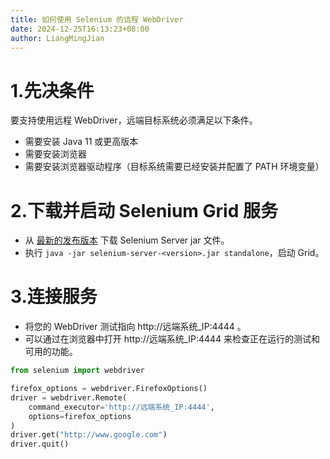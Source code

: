 ```yaml
---
title: 如何使用 Selenium 的远程 WebDriver
date: 2024-12-25T16:13:23+08:00
author: LiangMingJian
---
```


# 1.先决条件

要支持使用远程 WebDriver，远端目标系统必须满足以下条件。

- 需要安装 Java 11 或更高版本
- 需要安装浏览器
- 需要安装浏览器驱动程序（目标系统需要已经安装并配置了 PATH 环境变量）

# 2.下载并启动 Selenium Grid 服务

- 从 [最新的发布版本](https://github.com/SeleniumHQ/selenium/releases/latest) 下载 Selenium Server jar 文件。
- 执行 `java -jar selenium-server-<version>.jar standalone`，启动 Grid。

# 3.连接服务

- 将您的 WebDriver 测试指向 http://远端系统_IP:4444 。
- 可以通过在浏览器中打开 http://远端系统_IP:4444 来检查正在运行的测试和可用的功能。

```python
from selenium import webdriver

firefox_options = webdriver.FirefoxOptions()
driver = webdriver.Remote(
    command_executor='http://远端系统_IP:4444',
    options=firefox_options
)
driver.get("http://www.google.com")
driver.quit() 
```
